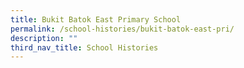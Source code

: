 ```yaml
---
title: Bukit Batok East Primary School
permalink: /school-histories/bukit-batok-east-pri/
description: ""
third_nav_title: School Histories
---
```

